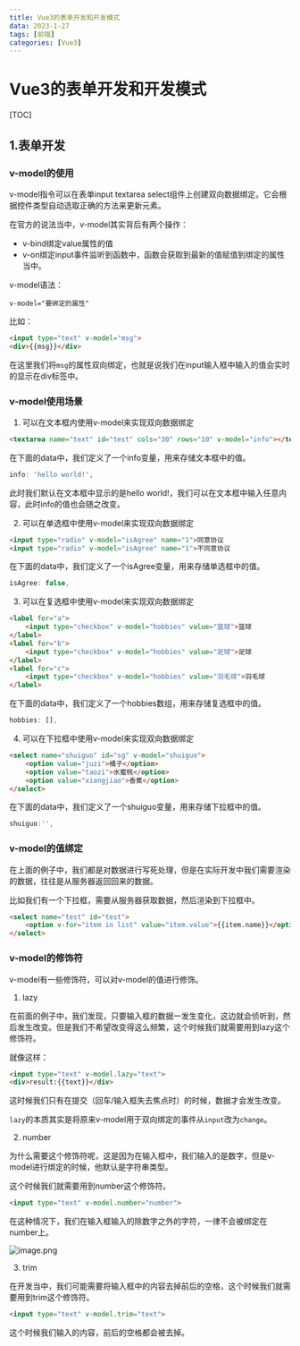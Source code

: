 ```yaml
---
title: Vue3的表单开发和开发模式
data: 2023-1-27
tags: [前端]
categories: [Vue3]
---
```


# Vue3的表单开发和开发模式

[TOC]

## 1.表单开发

### v-model的使用

v-model指令可以在表单input textarea select组件上创建双向数据绑定。它会根据控件类型自动选取正确的方法来更新元素。

在官方的说法当中，v-model其实背后有两个操作：

- v-bind绑定value属性的值
- v-on绑定input事件监听到函数中，函数会获取到最新的值赋值到绑定的属性当中。

v-model语法：

`v-model="要绑定的属性"`

比如：

```html
<input type="text" v-model="msg">
<div>{{msg}}</div>
```

在这里我们将`msg`的属性双向绑定，也就是说我们在input输入框中输入的值会实时的显示在div标签中。

### v-model使用场景

1. 可以在文本框内使用v-model来实现双向数据绑定

```html
<textarea name="text" id="test" cols="30" rows="10" v-model="info"></textarea>
```

在下面的data中，我们定义了一个info变量，用来存储文本框中的值。

```js
info: 'hello world!',
```

此时我们默认在文本框中显示的是hello world!，我们可以在文本框中输入任意内容，此时info的值也会随之改变。

2. 可以在单选框中使用v-model来实现双向数据绑定

```html
<input type="radio" v-model="isAgree" name="1">同意协议
<input type="radio" v-model="isAgree" name="1">不同意协议
```

在下面的data中，我们定义了一个isAgree变量，用来存储单选框中的值。

```js
isAgree: false,
```

3. 可以在复选框中使用v-model来实现双向数据绑定

```html
<label for="a">
    <input type="checkbox" v-model="hobbies" value="篮球">篮球
</label>
<label for="b">
    <input type="checkbox" v-model="hobbies" value="足球">足球
</label>
<label for="c">
    <input type="checkbox" v-model="hobbies" value="羽毛球">羽毛球
</label>
```

在下面的data中，我们定义了一个hobbies数组，用来存储复选框中的值。

```js
hobbies: [],
```

4. 可以在下拉框中使用v-model来实现双向数据绑定

```html
<select name="shuiguo" id="sg" v-model="shuiguo">
    <option value="juzi">橘子</option>
    <option value="taozi">水蜜桃</option>
    <option value="xiangjiao">香蕉</option>
</select>
```

在下面的data中，我们定义了一个shuiguo变量，用来存储下拉框中的值。

```js
shuiguo:'',
```

### v-model的值绑定

在上面的例子中，我们都是对数据进行写死处理，但是在实际开发中我们需要渲染的数据，往往是从服务器返回回来的数据。

比如我们有一个下拉框，需要从服务器获取数据，然后渲染到下拉框中。

```html
<select name="test" id="test">
    <option v-for="item in list" value="item.value">{{item.name}}</option>
</select>
```

### v-model的修饰符

v-model有一些修饰符，可以对v-model的值进行修饰。

1. lazy

在前面的例子中，我们发现，只要输入框的数据一发生变化，这边就会侦听到，然后发生改变。但是我们不希望改变得这么频繁，这个时候我们就需要用到lazy这个修饰符。

就像这样：

```html
<input type="text" v-model.lazy="text">
<div>result:{{text}}</div>
```

这时候我们只有在提交（回车/输入框失去焦点时）的时候，数据才会发生改变。

`lazy`的本质其实是将原来v-model用于双向绑定的事件从`input`改为`change`。

2. number

为什么需要这个修饰符呢，这是因为在输入框中，我们输入的是数字，但是v-model进行绑定的时候，他默认是字符串类型。

这个时候我们就需要用到number这个修饰符。

```html
<input type="text" v-model.number="number">
```

在这种情况下，我们在输入框输入的除数字之外的字符，一律不会被绑定在number上。

![image.png](https://p6-juejin.byteimg.com/tos-cn-i-k3u1fbpfcp/cd0b8ba7b01e4e3b840d67607c480b71~tplv-k3u1fbpfcp-watermark.image?)  

3. trim

在开发当中，我们可能需要将输入框中的内容去掉前后的空格，这个时候我们就需要用到trim这个修饰符。

```html
<input type="text" v-model.trim="text">
```

这个时候我们输入的内容，前后的空格都会被去掉。